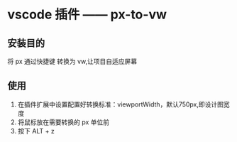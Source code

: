 # vscode 插件 —— px-to-vw

## 安装目的
将 px 通过快捷键 转换为 vw,让项目自适应屏幕

## 使用
1. 在插件扩展中设置配置好转换标准：viewportWidth，默认750px,即设计图宽度
1. 将鼠标放在需要转换的 px 单位前
2. 按下 ALT + z